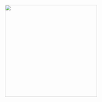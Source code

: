<p align="center">
  <img src="https://github.com/user-attachments/assets/a1bdee57-ef33-4e9a-9154-1cb9aded08d5" style="width:300px">
</p>
